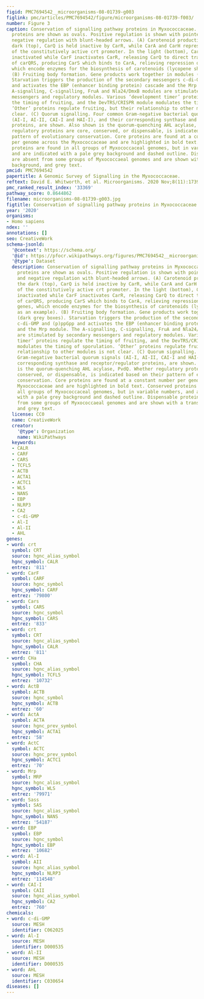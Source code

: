 ```yaml
---
figid: PMC7694542__microorganisms-08-01739-g003
figlink: pmc/articles/PMC7694542/figure/microorganisms-08-01739-f003/
number: Figure 3
caption: Conservation of signalling pathway proteins in Myxococcaceae. Regulatory
  proteins are shown as ovals. Positive regulation is shown with pointed arrows, and
  negative regulation with blunt-headed arrows. (A) Carotenoid production. In the
  dark (top), CarQ is held inactive by CarR, while CarA and CarH repress expression
  of the constitutively active crt promoter. In the light (bottom), CarH is directly
  inactivated while CarF inactivates CarR, releasing CarQ to direct transcription
  of carQRS, producing CarS which binds to CarA, relieving repression of the crt genes,
  which encode enzymes for the biosynthesis of carotenoids (lycopene shown as an example).
  (B) Fruiting body formation. Gene products work together in modules (dark grey boxes).
  Starvation triggers the production of the secondary messengers c-di-GMP and (p)ppGpp
  and activates the EBP (enhancer binding protein) cascade and the Mrp module. The
  A-signalling, C-signalling, FruA and Nla24/DmxB modules are stimulated by secondary
  messengers and regulatory modules. Various ‘development timer’ proteins regulate
  the timing of fruiting, and the DevTRS/CRISPR module modulates the timing of sporulation.
  ‘Other’ proteins regulate fruiting, but their relationship to other modules is not
  clear. (C) Quorum signalling. Four common Gram-negative bacterial quorum signals
  (AI-I, AI-II, CAI-I and HAI-I), and their corresponding synthase and receptor/regulator
  proteins, are shown. Also shown is the quorum-quenching AHL acylase, PvdQ. Whether
  regulatory proteins are core, conserved, or dispensable, is indicated based on their
  pattern of evolutionary conservation. Core proteins are found at a constant number
  per genome across the Myxococcaceae and are highlighted in bold text. Conserved
  proteins are found in all groups of Myxococcaceal genomes, but in variable numbers,
  and are indicated with a pale grey background and dashed outline. Dispensable proteins
  are absent from some groups of Myxococcaeal genomes and are shown with a transparent
  background, and grey text.
pmcid: PMC7694542
papertitle: A Genomic Survey of Signalling in the Myxococcaceae.
reftext: David E. Whitworth, et al. Microorganisms. 2020 Nov;8(11):1739.
pmc_ranked_result_index: '33369'
pathway_score: 0.8644862
filename: microorganisms-08-01739-g003.jpg
figtitle: Conservation of signalling pathway proteins in Myxococcaceae
year: '2020'
organisms:
- Homo sapiens
ndex: ''
annotations: []
seo: CreativeWork
schema-jsonld:
  '@context': https://schema.org/
  '@id': https://pfocr.wikipathways.org/figures/PMC7694542__microorganisms-08-01739-g003.html
  '@type': Dataset
  description: Conservation of signalling pathway proteins in Myxococcaceae. Regulatory
    proteins are shown as ovals. Positive regulation is shown with pointed arrows,
    and negative regulation with blunt-headed arrows. (A) Carotenoid production. In
    the dark (top), CarQ is held inactive by CarR, while CarA and CarH repress expression
    of the constitutively active crt promoter. In the light (bottom), CarH is directly
    inactivated while CarF inactivates CarR, releasing CarQ to direct transcription
    of carQRS, producing CarS which binds to CarA, relieving repression of the crt
    genes, which encode enzymes for the biosynthesis of carotenoids (lycopene shown
    as an example). (B) Fruiting body formation. Gene products work together in modules
    (dark grey boxes). Starvation triggers the production of the secondary messengers
    c-di-GMP and (p)ppGpp and activates the EBP (enhancer binding protein) cascade
    and the Mrp module. The A-signalling, C-signalling, FruA and Nla24/DmxB modules
    are stimulated by secondary messengers and regulatory modules. Various ‘development
    timer’ proteins regulate the timing of fruiting, and the DevTRS/CRISPR module
    modulates the timing of sporulation. ‘Other’ proteins regulate fruiting, but their
    relationship to other modules is not clear. (C) Quorum signalling. Four common
    Gram-negative bacterial quorum signals (AI-I, AI-II, CAI-I and HAI-I), and their
    corresponding synthase and receptor/regulator proteins, are shown. Also shown
    is the quorum-quenching AHL acylase, PvdQ. Whether regulatory proteins are core,
    conserved, or dispensable, is indicated based on their pattern of evolutionary
    conservation. Core proteins are found at a constant number per genome across the
    Myxococcaceae and are highlighted in bold text. Conserved proteins are found in
    all groups of Myxococcaceal genomes, but in variable numbers, and are indicated
    with a pale grey background and dashed outline. Dispensable proteins are absent
    from some groups of Myxococcaeal genomes and are shown with a transparent background,
    and grey text.
  license: CC0
  name: CreativeWork
  creator:
    '@type': Organization
    name: WikiPathways
  keywords:
  - CALR
  - CARF
  - CARS
  - TCFL5
  - ACTB
  - ACTA1
  - ACTC1
  - WLS
  - NANS
  - EBP
  - NLRP3
  - CA2
  - c-di-GMP
  - Al-I
  - Al-II
  - AHL
genes:
- word: crt
  symbol: CRT
  source: hgnc_alias_symbol
  hgnc_symbol: CALR
  entrez: '811'
- word: CarF
  symbol: CARF
  source: hgnc_symbol
  hgnc_symbol: CARF
  entrez: '79800'
- word: Cars
  symbol: CARS
  source: hgnc_symbol
  hgnc_symbol: CARS
  entrez: '833'
- word: crt
  symbol: CRT
  source: hgnc_alias_symbol
  hgnc_symbol: CALR
  entrez: '811'
- word: CHa
  symbol: CHA
  source: hgnc_alias_symbol
  hgnc_symbol: TCFL5
  entrez: '10732'
- word: ActB
  symbol: ACTB
  source: hgnc_symbol
  hgnc_symbol: ACTB
  entrez: '60'
- word: ActA
  symbol: ACTA
  source: hgnc_prev_symbol
  hgnc_symbol: ACTA1
  entrez: '58'
- word: ActC
  symbol: ACTC
  source: hgnc_prev_symbol
  hgnc_symbol: ACTC1
  entrez: '70'
- word: Mrp
  symbol: MRP
  source: hgnc_alias_symbol
  hgnc_symbol: WLS
  entrez: '79971'
- word: Sass
  symbol: SAS
  source: hgnc_alias_symbol
  hgnc_symbol: NANS
  entrez: '54187'
- word: EBP
  symbol: EBP
  source: hgnc_symbol
  hgnc_symbol: EBP
  entrez: '10682'
- word: Al-I
  symbol: AII
  source: hgnc_alias_symbol
  hgnc_symbol: NLRP3
  entrez: '114548'
- word: CAI-I
  symbol: CAII
  source: hgnc_alias_symbol
  hgnc_symbol: CA2
  entrez: '760'
chemicals:
- word: c-di-GMP
  source: MESH
  identifier: C062025
- word: Al-I
  source: MESH
  identifier: D000535
- word: Al-II
  source: MESH
  identifier: D000535
- word: AHL
  source: MESH
  identifier: C030654
diseases: []
---
```

